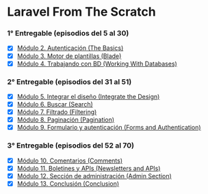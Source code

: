 # Laravel From The Scratch

### 1° Entregable (episodios del 5 al 30)

-   [x] [Módulo 2. Autenticación (The Basics)](./docs/the-basics.md)
-   [x] [Módulo 3. Motor de plantillas (Blade)](./docs/blade.md)
-   [x] [Módulo 4. Trabajando con BD (Working With Databases)](./docs/Working-With-Databases.md)

### 2° Entregable (episodios del 31 al 51)

-   [x] [Módulo 5. Integrar el diseño (Integrate the Design)](./docs/Integrate-the-Design.md)
-   [x] [Módulo 6. Buscar (Search)](./docs/Search.md)
-   [x] [Módulo 7. Filtrado (Filtering)](./docs/Filtering.md)
-   [x] [Módulo 8. Paginación (Pagination)](./docs/Pagination.md)
-   [x] [Módulo 9. Formulario y autenticación (Forms and Authentication)](./docs/Forms-and-Authentication.md)

### 3° Entregable (episodios del 52 al 70)

-   [x] [Módulo 10. Comentarios (Comments)](./docs/Comments.md)
-   [x] [Módulo 11. Boletines y APIs (Newsletters and APIs)](./docs/Newsletters-and-APIs.md)
-   [x] [Módulo 12. Sección de administración (Admin Section)](./docs/Admin-Section.md)
-   [x] [Módulo 13. Conclusión (Conclusion)](./docs/Conclusion.md)
